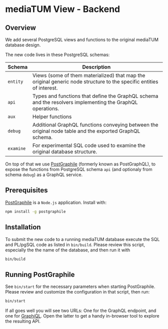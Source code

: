 
# mediaTUM View - Backend

## Overview

We add several PostgreSQL views and functions to the original mediaTUM database design.

The new code lives in these PostgreSQL schemas:

| Schema    | Description                              |
| --------- | ---------------------------------------- |
| `entity`  | Views (some of them materialized) that map the original generic node structure to the specific entities of interest. |
| `api`     | Types and functions that define the GraphQL schema and the resolvers implementing the GraphQL operations. |
| `aux`     | Helper functions                         |
| `debug`   | Additional GraphQL functions conveying between the original node table and the exported GraphQL schema. |
| `examine` | For experimental SQL code used to examine the original database structure. |

On top of that we use [PostGraphile](https://www.graphile.org/postgraphile/) (formerly known as PostGraphQL), to expose the functions from PostgreSQL schema `api` (and optionaly from schema `debug`) as a GraphQL service.

## Prerequisites

[PostGraphile](https://www.graphile.org/postgraphile/) is a `Node.js` application. Install with:

```sh
npm install -g postgraphile
```

## Installation

To submit the new code to a running mediaTUM database execute the SQL and PL/pgSQL code as listed in `bin/build`. Please review this script, especially the the name of the database, and then run it with

```sh
bin/build
```

## Running PostGraphile

See `bin/start` for the necessary parameters when starting PostGraphile. Please review and customize the configuration in that script, then run:

```sh
bin/start
```

If all goes well you will see two URLs: One for the GraphQL endpoint, and one for [Graph*i*QL](https://github.com/graphql/graphiql). Open the latter to get a handy in-browser tool to explore the resulting API.
